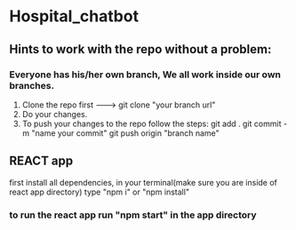 # Hospital_chatbot

## Hints to work with the repo without a problem:

### Everyone has his/her own branch, We all work inside our own branches.

 1. Clone the repo first ---> git clone "your branch url"
 2. Do your changes.
 3. To push your changes to the repo follow the steps:
            git add .
            git commit -m "name your commit"
            git push origin "branch name"



## REACT app 

first install all dependencies, in your terminal(make sure you are inside of react app directory) type "npm i" or "npm install"

### to run the react app run "npm start" in the app directory
